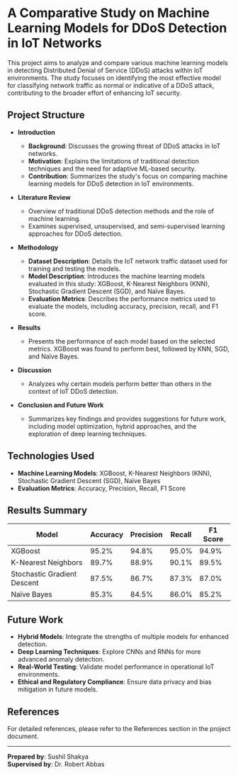 # A Comparative Study on Machine Learning Models for DDoS Detection in IoT Networks

This project aims to analyze and compare various machine learning models in detecting Distributed Denial of Service (DDoS) attacks within IoT environments. The study focuses on identifying the most effective model for classifying network traffic as normal or indicative of a DDoS attack, contributing to the broader effort of enhancing IoT security.

## Project Structure

- **Introduction**  
  - **Background**: Discusses the growing threat of DDoS attacks in IoT networks.
  - **Motivation**: Explains the limitations of traditional detection techniques and the need for adaptive ML-based security.
  - **Contribution**: Summarizes the study's focus on comparing machine learning models for DDoS detection in IoT environments.

- **Literature Review**  
  - Overview of traditional DDoS detection methods and the role of machine learning.
  - Examines supervised, unsupervised, and semi-supervised learning approaches for DDoS detection.

- **Methodology**  
  - **Dataset Description**: Details the IoT network traffic dataset used for training and testing the models.
  - **Model Description**: Introduces the machine learning models evaluated in this study: XGBoost, K-Nearest Neighbors (KNN), Stochastic Gradient Descent (SGD), and Naïve Bayes.
  - **Evaluation Metrics**: Describes the performance metrics used to evaluate the models, including accuracy, precision, recall, and F1 score.

- **Results**  
  - Presents the performance of each model based on the selected metrics. XGBoost was found to perform best, followed by KNN, SGD, and Naïve Bayes.

- **Discussion**  
  - Analyzes why certain models perform better than others in the context of IoT DDoS detection.

- **Conclusion and Future Work**  
  - Summarizes key findings and provides suggestions for future work, including model optimization, hybrid approaches, and the exploration of deep learning techniques.

## Technologies Used

- **Machine Learning Models**: XGBoost, K-Nearest Neighbors (KNN), Stochastic Gradient Descent (SGD), Naïve Bayes
- **Evaluation Metrics**: Accuracy, Precision, Recall, F1 Score

## Results Summary

| Model                   | Accuracy | Precision | Recall | F1 Score |
|-------------------------|----------|-----------|--------|----------|
| XGBoost                 | 95.2%    | 94.8%     | 95.0%  | 94.9%    |
| K-Nearest Neighbors     | 89.7%    | 88.9%     | 90.1%  | 89.5%    |
| Stochastic Gradient Descent | 87.5% | 86.7%     | 87.3%  | 87.0%    |
| Naïve Bayes             | 85.3%    | 84.5%     | 86.0%  | 85.2%    |

## Future Work

- **Hybrid Models**: Integrate the strengths of multiple models for enhanced detection.
- **Deep Learning Techniques**: Explore CNNs and RNNs for more advanced anomaly detection.
- **Real-World Testing**: Validate model performance in operational IoT environments.
- **Ethical and Regulatory Compliance**: Ensure data privacy and bias mitigation in future models.

## References

For detailed references, please refer to the References section in the project document.

---

**Prepared by**: Sushil Shakya  
**Supervised by**: Dr. Robert Abbas
